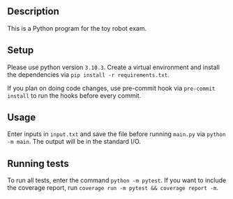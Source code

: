 ## Description
This is a Python program for the toy robot exam.

## Setup
Please use python version `3.10.3`. Create a virtual environment and install the dependencies via `pip install -r requirements.txt`.

If you plan on doing code changes, use pre-commit hook via `pre-commit install` to run the hooks before every commit.

## Usage
Enter inputs in `input.txt` and save the file before running `main.py` via `python -m main`. The output will be in the standard I/O.

## Running tests
To run all tests, enter the command `python -m pytest`. If you want to include the coverage report, run `coverage run -m pytest && coverage report -m`.